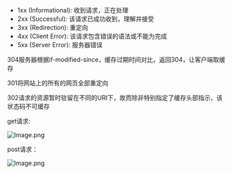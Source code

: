 
* 1xx (Informational): 收到请求，正在处理
* 2xx (Successful): 该请求已成功收到，理解并接受
* 3xx (Redirection): 重定向
* 4xx (Client Error): 该请求包含错误的语法或不能为完成
* 5xx (Server Error): 服务器错误

304服务器根据if-modified-since，缓存过期时间对比，返回304，让客户端取缓存

301将网站上的所有的网页全部重定向

302请求的资源暂时驻留在不同的URI下，故而除非特别指定了缓存头部指示，该状态码不可缓存

get请求:

![Image.png](https://i.loli.net/2021/08/01/KcdRuTm3oLQhGOZ.png)

post请求：

![Image.png](https://i.loli.net/2021/08/01/sBjHbmF7MXNALyq.png)